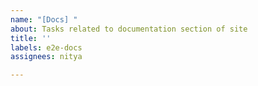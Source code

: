 ```yaml
---
name: "[Docs] "
about: Tasks related to documentation section of site
title: ''
labels: e2e-docs
assignees: nitya

---
```


